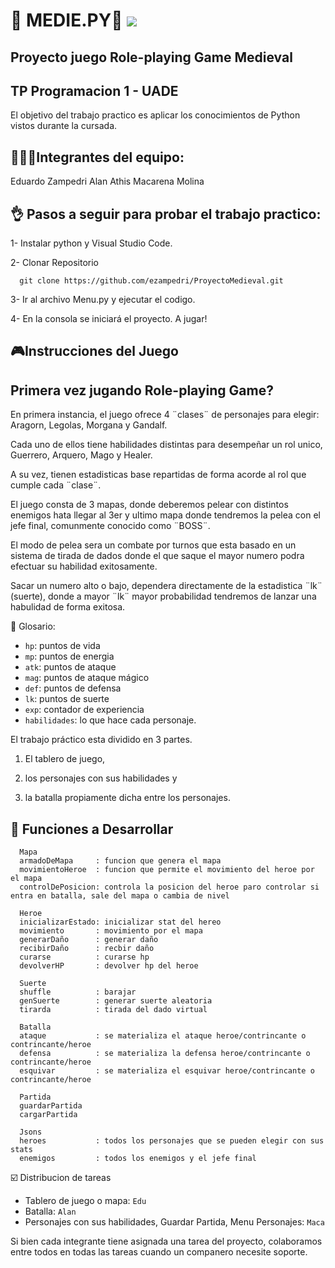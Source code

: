 # 🏰 MEDIE.PY🏰 <img src="https://img.shields.io/badge/STATUS-EN%20DESAROLLO-green">
## Proyecto juego Role-playing Game Medieval 
## TP Programacion 1 - UADE

El objetivo del trabajo practico es aplicar los conocimientos de Python vistos durante la cursada.


## 🧑‍🤝‍🧑Integrantes del equipo:

Eduardo Zampedri
Alan Athis
Macarena Molina

## 👌 Pasos a seguir para probar el trabajo practico:

1- Instalar python y Visual Studio Code.

2- Clonar Repositorio

      git clone https://github.com/ezampedri/ProyectoMedieval.git
      
3- Ir al archivo Menu.py y ejecutar el codigo.

4- En la consola se iniciará el proyecto. A jugar!

## 🎮Instrucciones del Juego 


## Primera vez jugando Role-playing Game? 
En primera instancia, el juego ofrece 4 ¨clases¨ de personajes para elegir: Aragorn, Legolas, Morgana y Gandalf.

 Cada uno de ellos tiene habilidades distintas para desempeñar un rol unico, Guerrero, Arquero, Mago y Healer. 
 
 A su vez, tienen estadisticas base repartidas de forma acorde al rol que cumple cada ¨clase¨.
 
 El juego consta de 3 mapas, donde deberemos pelear con distintos enemigos hata llegar al 3er y ultimo mapa donde tendremos la pelea con el jefe final, comunmente conocido como ¨BOSS¨.
 
 El modo de pelea sera un combate por turnos que esta basado en un sistema de tirada de dados donde el que saque el mayor numero podra efectuar su habilidad exitosamente. 
 
 Sacar un numero alto o bajo, dependera directamente de la estadistica ¨lk¨ (suerte), donde a mayor ¨lk¨ mayor probabilidad tendremos de lanzar una habulidad de forma exitosa.
 

📖 Glosario:
- `hp`: puntos de vida
- `mp`: puntos de energia
- `atk`: puntos de ataque
- `mag`: puntos de ataque mágico
- `def`: puntos de defensa
- `lk`: puntos de suerte
- `exp`: contador de experiencia
- `habilidades`: lo que hace cada personaje.
            

El trabajo práctico esta dividido en 3 partes. 

1) El tablero de juego,
   
2) los personajes con sus habilidades y
   
3) la batalla propiamente dicha entre los personajes.

## :hammer: Funciones a Desarrollar
                  
      Mapa
      armadoDeMapa     : funcion que genera el mapa 
      movimientoHeroe  : funcion que permite el movimiento del heroe por el mapa
      controlDePosicion: controla la posicion del heroe paro controlar si entra en batalla, sale del mapa o cambia de nivel

      Heroe
      inicializarEstado: inicializar stat del hereo
      movimiento       : movimiento por el mapa
      generarDaño      : generar daño
      recibirDaño      : recbir daño
      curarse          : curarse hp
      devolverHP       : devolver hp del heroe

      Suerte
      shuffle          : barajar 
      genSuerte        : generar suerte aleatoria
      tirarda          : tirada del dado virtual

      Batalla
      ataque           : se materializa el ataque heroe/contrincante o contrincante/heroe
      defensa          : se materializa la defensa heroe/contrincante o contrincante/heroe
      esquivar         : se materializa el esquivar heroe/contrincante o contrincante/heroe

      Partida
      guardarPartida
      cargarPartida

      Jsons
      heroes           : todos los personajes que se pueden elegir con sus stats
      enemigos         : todos los enemigos y el jefe final

☑️ Distribucion de tareas

- Tablero de juego o mapa: `Edu`
- Batalla: `Alan`
- Personajes con sus habilidades, Guardar Partida, Menu Personajes: `Maca`

Si bien cada integrante tiene asignada una tarea del proyecto, colaboramos entre todos en todas las tareas cuando un companero necesite soporte.

